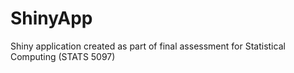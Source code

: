 # ShinyApp
Shiny application created as part of final assessment for Statistical Computing (STATS 5097)
